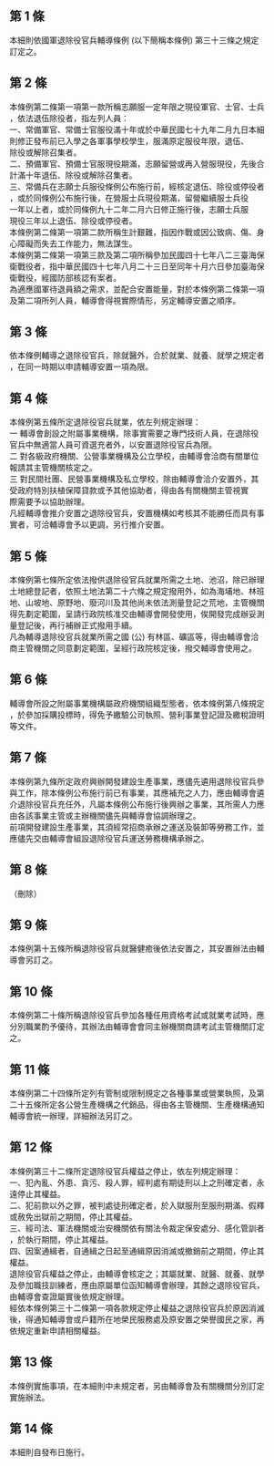 第 1 條
-------
本細則依國軍退除役官兵輔導條例 (以下簡稱本條例) 第三十三條之規定  
訂定之。

第 2 條
-------
本條例第二條第一項第一款所稱志願服一定年限之現役軍官、士官、士兵  
，依法退伍除役者，指左列人員：  
一、常備軍官、常備士官服役滿十年或於中華民國七十九年二月九日本細  
    則修正發布前已入學之各軍事學校學生，服滿原定服役年限，退伍、  
    除役或解除召集者。  
二、預備軍官、預備士官服現役期滿，志願留營或再入營服現役，先後合  
    計滿十年退伍、除役或解除召集者。  
三、常備兵在志願士兵服役條例公布施行前，經核定退伍、除役或停役者  
    ，或於同條例公布施行後，在營服士兵現役期滿，留營繼續服士兵役  
    一年以上者，或於同條例九十二年二月六日修正施行後，志願士兵服  
    現役三年以上退伍、除役或停役者。  
本條例第二條第一項第二款所稱生計艱難，指因作戰或因公致病、傷、身  
心障礙而失去工作能力，無法謀生。  
本條例第二條第一項第三款及第二項所稱參加民國四十七年八二三臺海保  
衛戰役者，指中華民國四十七年八月二十三日至同年十月六日參加臺海保  
衛戰役，經國防部核認有案者。  
為適應國軍待退員額之需求，並配合安置能量，對於本條例第二條第一項  
及第二項所列人員，輔導會得視實際情形，另定輔導安置之順序。

第 3 條
-------
依本條例輔導之退除役官兵，除就醫外，合於就業、就養、就學之規定者  
，在同一時期以申請輔導安置一項為限。

第 4 條
-------
本條例第五條所定退除役官兵就業，依左列規定辦理：  
一  輔導會創設之附屬事業機構，除事實需要之專門技術人員，在退除役  
    官兵中無適當人員可資選充者外，以安置退除役官兵為限。  
二  對各級政府機關、公營事業機構及公立學校，由輔導會洽商有關單位  
    報請其主管機關核定之。  
三  對民間社團、民營事業機構及私立學校，除由輔導會洽介安置外，其  
    受政府特別扶植保障貸款或予其他協助者，得由各有關機關主管視實  
    際需要予以協助辦理。  
凡經輔導會推介安置之退除役官兵，安置機構如考核其不能勝任而具有事  
實者，可洽輔導會予以更調，另行推介安置。

第 5 條
-------
本條例第七條所定依法撥供退除役官兵就業所需之土地、池沼，除已辦理  
土地總登記者，依照土地法第二十六條之規定撥用外，如為海埔地、林班  
地、山坡地、原野地、廢河川及其他尚未依法測量登記之荒地，主管機關  
得先劃定範圍，呈請行政院核准交由輔導會開發使用，俟開發完成辦妥測  
量登記後，再行補辦正式撥用手續。  
凡為輔導退除役官兵就業所需之國 (公) 有林區、礦區等，得由輔導會洽  
商主管機關之同意劃定範圍，呈經行政院核定後，撥交輔導會使用之。

第 6 條
-------
輔導會所設之附屬事業機構屬政府機關組織型態者，依本條例第八條規定  
，於參加採購投標時，得免予繳驗公司執照、營利事業登記證及繳稅證明  
等文件。

第 7 條
-------
本條例第九條所定政府興辦開發建設生產事業，應儘先遴用退除役官兵參  
與工作，除本條例公布施行前已有事業，其應補充之人力，應由輔導會遴  
介退除役官兵充任外，凡屬本條例公布施行後興辦之事業，其所需人力應  
由各該事業主管或主辦機關儘先與輔導會協調辦理之。  
前項開發建設生產事業，其須經常招商承辦之運送及裝卸等勞務工作，並  
應儘先交由輔導會組設退除役官兵運送勞務機構承辦之。

第 8 條
-------
（刪除）

第 9 條
-------
本條例第十五條所稱退除役官兵就醫健癒後依法安置之，其安置辦法由輔  
導會另訂之。

第 10 條
--------
本條例第二十條所稱退除役官兵參加各種任用資格考試或就業考試時，應  
分別職業酌予優待，其辦法由輔導會會同主辦機關商請考試主管機關訂定  
之。

第 11 條
--------
本條例第二十四條所定列有管制或限制規定之各種事業或營業執照，及第  
二十五條所定各公營生產機構之代銷品，得由各主管機關、生產機構通知  
輔導會統一辦理，詳細辦法另訂之。

第 12 條
--------
本條例第三十二條所定退除役官兵權益之停止，依左列規定辦理：  
一、犯內亂、外患、貪污、殺人罪，經判處有期徒刑以上之刑確定者，永  
    遠停止其權益。  
二、犯前款以外之罪，被判處徒刑確定者，於入獄服刑至服刑期滿、假釋  
    或赦免出獄前之期間，停止其權益。  
三、經司法、軍法機關或治安機關依有關法令裁定保安處分、感化管訓者  
    ，於執行期間，停止其權益。  
四、因案通緝者，自通緝之日起至通緝原因消滅或撤銷前之期間，停止其  
    權益。  
退除役官兵權益之停止，由輔導會核定之；其屬就業、就醫、就養、就學  
及參加職技訓練者，應由原屬單位函知輔導會辦理，其餘之退除役官兵，  
由輔導會查證屬實後依規定辦理。  
經依本條例第三十二條第一項各款規定停止權益之退除役官兵於原因消滅  
後，得通知輔導會或戶籍所在地榮民服務處及原安置之榮譽國民之家，再  
依規定重新申請相關權益。

第 13 條
--------
本條例實施事項，在本細則中未規定者，另由輔導會及有關機關分別訂定  
實施辦法。

第 14 條
--------
本細則自發布日施行。

